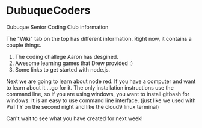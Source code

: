 # DubuqueCoders
Dubuque Senior Coding Club information 

The "Wiki" tab on the top has different information. Right now, it contains a couple things. 

1. The coding challege Aaron has desgined. 
2. Awesome learning games that Drew provided :) 
3. Some links to get started with node.js. 

Next we are going to learn about node red. If you have a computer and want to learn about it....go for it. The only installation instructions use the command line, so if you are using windows, you want to install gitbash for windows. It is an easy to use command line 
interface. (just like we used with PuTTY on the second night and like the cloud9 linux terminal) 

Can't wait to see what you have created for next week! 
